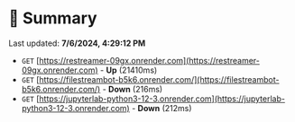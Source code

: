 # 📖 Summary
Last updated: **7/6/2024, 4:29:12 PM**

- `GET` [https://restreamer-09gx.onrender.com](https://restreamer-09gx.onrender.com) - **Up** (21410ms)
- `GET` [https://filestreambot-b5k6.onrender.com/](https://filestreambot-b5k6.onrender.com/) - **Down** (216ms)
- `GET` [https://jupyterlab-python3-12-3.onrender.com](https://jupyterlab-python3-12-3.onrender.com) - **Down** (212ms)
